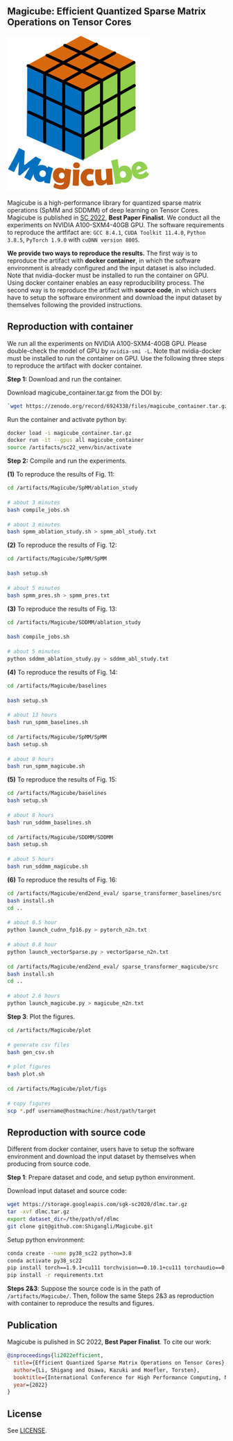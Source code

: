 ## Magicube: Efficient Quantized Sparse Matrix Operations on Tensor Cores

![Magicube](magicubeLogo.svg)

Magicube is a high-performance library for quantized sparse matrix operations (SpMM and SDDMM) of deep learning on Tensor Cores. Magicube is published in [SC 2022](https://sc22.supercomputing.org/), **Best Paper Finalist**. We conduct all the experiments on NVIDIA A100-SXM4-40GB GPU. The software requirements to reproduce the artfifact are: `GCC 8.4.1`, `CUDA Toolkit 11.4.0`, `Python 3.8.5`, `PyTorch 1.9.0` with `cuDNN version 8005`.

**We provide two ways to reproduce the results.** The first way is to reproduce the artifact with **docker container**, in which the software environment is already configured and the input dataset is also included. Note that nvidia-docker must be installed to run the container on GPU. Using docker container enables an easy reproducibility process. The second way is to reproduce the artifact with **source code**, in which users have to setup the software environment and download the input dataset by themselves following the provided instructions.

## Reproduction with container

We run all the experiments on NVIDIA A100-SXM4-40GB GPU. Please double-check the model of GPU by `nvidia-smi -L`. Note that nvidia-docker must be installed to run the container on GPU. Use the following three steps to reproduce the artifact with docker container.

**Step 1:** Download and run the container.

Download magicube_container.tar.gz from the DOI by:

```bash
`wget https://zenodo.org/record/6924338/files/magicube_container.tar.gz`
```

Run the container and activate python by:

```bash
docker load -i magicube_container.tar.gz
docker run -it --gpus all magicube_container
source /artifacts/sc22_venv/bin/activate
```

**Step 2:** Compile and run the experiments.

**(1)** To reproduce the results of Fig. 11:

```bash
cd /artifacts/Magicube/SpMM/ablation_study

# about 3 minutes
bash compile_jobs.sh

# about 3 minutes
bash spmm_ablation_study.sh > spmm_abl_study.txt
```

**(2)** To reproduce the results of Fig. 12:

```bash
cd /artifacts/Magicube/SpMM/SpMM

bash setup.sh

# about 5 minutes
bash spmm_pres.sh > spmm_pres.txt
```

**(3)** To reproduce the results of Fig. 13:

```bash
cd /artifacts/Magicube/SDDMM/ablation_study

bash compile_jobs.sh

# about 5 minutes
python sddmm_ablation_study.py > sddmm_abl_study.txt
```

**(4)** To reproduce the results of Fig. 14:

```bash
cd /artifacts/Magicube/baselines

bash setup.sh

# about 13 hours
bash run_spmm_baselines.sh

cd /artifacts/Magicube/SpMM/SpMM
bash setup.sh

# about 8 hours
bash run_spmm_magicube.sh
```

**(5)** To reproduce the results of Fig. 15:

```bash
cd /artifacts/Magicube/baselines
bash setup.sh

# about 8 hours
bash run_sddmm_baselines.sh

cd /artifacts/Magicube/SDDMM/SDDMM
bash setup.sh

# about 5 hours
bash run_sddmm_magicube.sh
```

**(6)** To reproduce the results of Fig. 16:

```bash
cd /artifacts/Magicube/end2end_eval/ sparse_transformer_baselines/src
bash install.sh
cd ..

# about 0.5 hour
python launch_cudnn_fp16.py > pytorch_n2n.txt

# about 0.8 hour
python launch_vectorSparse.py > vectorSparse_n2n.txt

cd /artifacts/Magicube/end2end_eval/ sparse_transformer_magicube/src
bash install.sh
cd ..

# about 2.6 hours
python launch_magicube.py > magicube_n2n.txt
```

**Step 3**: Plot the figures.

```bash
cd /artifacts/Magicube/plot

# generate csv files
bash gen_csv.sh

# plot figures
bash plot.sh

cd /artifacts/Magicube/plot/figs

# copy figures
scp *.pdf username@hostmachine:/host/path/target
```

## Reproduction with source code

Different from docker container, users have to setup the software environment and download the input dataset by themselves when producing from source code.

**Step 1**: Prepare dataset and code, and setup python environment.

Download input dataset and source code:

```bash
wget https://storage.googleapis.com/sgk-sc2020/dlmc.tar.gz
tar -xvf dlmc.tar.gz
export dataset_dir=/the/path/of/dlmc 
git clone git@github.com:Shigangli/Magicube.git
```

Setup python environment:

```bash
conda create --name py38_sc22 python=3.8
conda activate py38_sc22
pip install torch==1.9.1+cu111 torchvision==0.10.1+cu111 torchaudio==0.9.1 -f https://download.pytorch.org/whl/torch_stable.html
pip install -r requirements.txt
```

**Steps 2&3**: Suppose the source code is in the path of `/artifacts/Magicube/`. Then, follow the same Steps 2&3 as reproduction with container to reproduce the results and figures.

## Publication

Magicube is pulished in SC 2022, **Best Paper Finalist**. To cite our work:
```bibtex
@inproceedings{li2022efficient,
  title={Efficient Quantized Sparse Matrix Operations on Tensor Cores},
  author={Li, Shigang and Osawa, Kazuki and Hoefler, Torsten},
  booktitle={International Conference for High Performance Computing, Networking, Storage and Analysis (SC'22)},
  year={2022}
}
```

## License

See [LICENSE](LICENSE).
